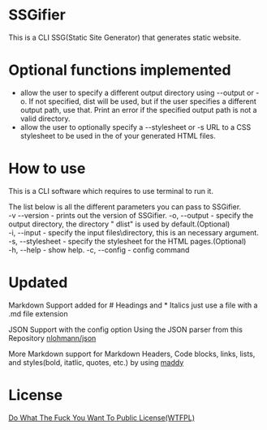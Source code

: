 # SSGifier

This is a CLI SSG(Static Site Generator) that generates static website.

# Optional functions implemented

- allow the user to specify a different output directory using --output or -o. If not specified, dist will be used, but if the user specifies a different output path, use that. Print an error if the specified output path is not a valid directory.
- allow the user to optionally specify a --stylesheet or -s URL to a CSS stylesheet to be used in the <head> of your generated HTML files.

# How to use

This is a CLI software which requires to use terminal to run it.

The list below is all the different parameters you can pass to SSGifier.  
-v --version - prints out the version of SSGifier.
-o, --output - specify the output directory, the directory " dlist" is used by default.(Optional)  
-i, --input - specify the input files\directory, this is an necessary argument.  
-s, --stylesheet - specify the stylesheet for the HTML pages.(Optional)  
-h, --help - show help.
-c, --config - config command

# Updated

Markdown Support added for # Headings and \* Italics just use a file with a .md file extension

JSON Support with the config option Using the JSON parser from this Repository [nlohmann/json](https://github.com/nlohmann/json)

More Markdown support for Markdown Headers, Code blocks, links, lists, and styles(bold, itatlic, quotes, etc.) by using [maddy](https://github.com/progsource/maddy)

# License

[Do What The Fuck You Want To Public License(WTFPL)](https://raw.githubusercontent.com/liutng/SSGifier/main/License.md)
